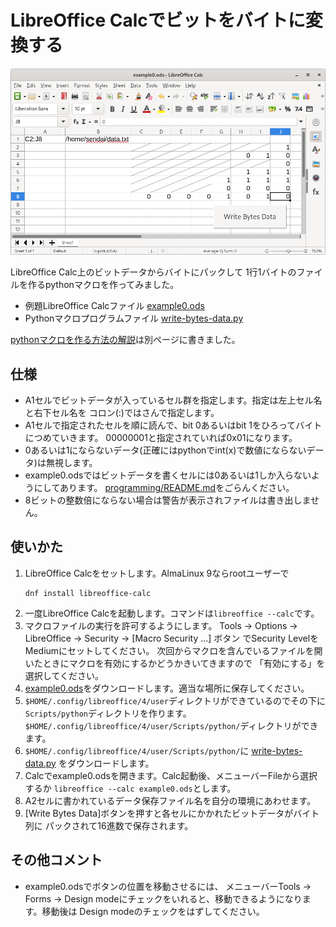 # LibreOffice Calcでビットをバイトに変換する

![example-registers.png](example-registers.png)

LibreOffice Calc上のビットデータからバイトにパックして
1行1バイトのファイルを作るpythonマクロを作ってみました。

- 例題LibreOffice Calcファイル [example0.ods](example0.ods)
- Pythonマクロプログラムファイル [write-bytes-data.py](write-bytes-data.py)

[pythonマクロを作る方法の解説](programming/)は別ページに書きました。

## 仕様

- A1セルでビットデータが入っているセル群を指定します。指定は左上セル名と右下セル名を
コロン(:)ではさんで指定します。
- A1セルで指定されたセルを順に読んで、bit 0あるいはbit 1をひろってバイトにつめていきます。
00000001と指定されていれば0x01になります。
- 0あるいは1にならないデータ(正確にはpythonでint(x)で数値にならないデータ)は無視します。
- example0.odsではビットデータを書くセルには0あるいは1しか入らないようにしてあります。
[programming/README.md](programming/README.md#セルに入れられる値を制限制約)をごらんください。
- 8ビットの整数倍にならない場合は警告が表示されファイルは書き出しません。

## 使いかた

1. LibreOffice Calcをセットします。AlmaLinux 9ならrootユーザーで
   ```
   dnf install libreoffice-calc
   ```
2. 一度LibreOffice Calcを起動します。コマンドは``libreoffice --calc``です。
3. マクロファイルの実行を許可するようにします。
   Tools -> Options -> LibreOffice -> Security -> [Macro Security ...] ボタン でSecurity LevelをMediumにセットしてください。
   次回からマクロを含んでいるファイルを開いたときにマクロを有効にするかどうかきいてきますので
   「有効にする」を選択してください。
4. [example0.ods](example0.ods)をダウンロードします。適当な場所に保存してください。
5. ``$HOME/.config/libreoffice/4/user``ディレクトリができているのでその下に
   ``Scripts/python``ディレクトリを作ります。
   ``$HOME/.config/libreoffice/4/user/Scripts/python/``ディレクトリができます。
6. ``$HOME/.config/libreoffice/4/user/Scripts/python/``に
[write-bytes-data.py](write-bytes-data.py)
   をダウンロードします。
7. Calcでexample0.odsを開きます。Calc起動後、メニューバーFileから選択するか
   ``libreoffice --calc example0.ods``とします。
8. A2セルに書かれているデータ保存ファイル名を自分の環境にあわせます。
9. [Write Bytes Data]ボタンを押すと各セルにかかれたビットデータがバイト列に
パックされて16進数で保存されます。

## その他コメント

- example0.odsでボタンの位置を移動させるには、
メニューバーTools →
Forms →
Design modeにチェックをいれると、移動できるようになります。移動後は
Design modeのチェックをはずしてください。
